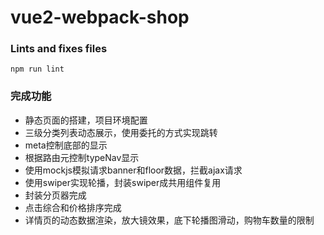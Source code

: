# vue2-webpack-shop

### Lints and fixes files
```
npm run lint
```

### 完成功能
  - 静态页面的搭建，项目环境配置
  - 三级分类列表动态展示，使用委托的方式实现跳转
  - meta控制底部的显示
  - 根据路由元控制typeNav显示
  - 使用mockjs模拟请求banner和floor数据，拦截ajax请求
  - 使用swiper实现轮播，封装swiper成共用组件复用
  - 封装分页器完成
  - 点击综合和价格排序完成
  - 详情页的动态数据渲染，放大镜效果，底下轮播图滑动，购物车数量的限制
